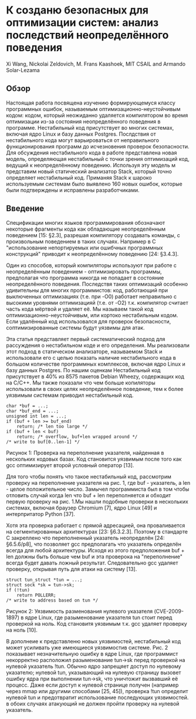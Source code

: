 # К созданю безопасных для оптимизации систем: анализ последствий неопределённого поведения

Xi Wang, Nickolai Zeldovich, M. Frans Kaashoek, MIT CSAIL and Armando Solar-Lezama

## Обзор

Настоящая работа посвящена изучению формирующемуся классу программных ошибок, называемым оптимизационно-неустойчивым кодом: кодом, который неожиданно  удаляется компилятором во время оптимизации из-за состояния неопределённого  поведения в программе. Нестабильный код присутствует во многих системах, включая ядро Linux и базу данных Postgres. Послдствия от нестабильного кода могут варьироваться от неправильного функционирования программ до исчезновения проверок безопасности. Для обсуждения нестабильного кода в работе представлена новая модель, определяющая нестабильный с точки зрения оптимизаций код, ведущий к неопределённому поведению. Используя эту модель м представим новый статический анализатор Stack, который точно определяет нестабильный код. Приманяя Stack к шароко используемым системам было выявлено 160 новых ошибок, которые были подтверждены и исправлены разработчиками.

## Введение

Спецификации многих языков программирования обозначают некоторые фрагменты кода как обладающие неопределённым поведением [15: §2.3], разрешая компилятору создавать команды, с произвольным поведением в таких случаях. Например в C "использование непортируемых или ошибчных программных конструкций" приводит к неопределённому поведению [24: §3.4.3].

Один из способов, который компиляторы используют при работе с неопределённым поведением - оптимизировать программы, предполагая что программа никогда не попадает в состояние неопределённого поведения. Последствя таких оптимизаций особенно удивительны для многих программистов: код, работающий при выключенных оптимизациях (т.е. при -O0) работает неправильно с высокими уровнями оптимизацияй (т.е. от -O2) т.к. компилятор считает часть кода мёртвой и удаляет её. Мы называем такой код оптимизационно-неустойчивым, или кортоко нестабильным кодом. Если удалённый код использовался для проверок безопасности, соптимизированные системы будут уязвимы для атак.

Эта статья представляет первый систематический подход для рассуждения о нестабильном коде и его определения. Мы реализовали этот подход в статическом анализаторе, называемом Stack и использовали его с целью показать наличие нестабильного кода в большом количестве программных комплексов, включая ядро Linux и базу данных Postgres. По нашим оценкам Нестабильный код присутствует в 40% из 8575 пакетов Debian Wheezy, содержащих код на C/C++. Мы также показали что чем больше копиляторы использовали в своих целях неопределённое поведение, тем к более уязвимым системам приводил нестабильный код.

    char *buf = ...;
    char *buf_end = ...;
    unsigned int len = ...;
    if (buf + len >= buf_end)
        return; /* len too large */
    if (buf + len < buf)
        return; /* overflow, buf+len wrapped around */
    /* write to buf[0..len-1] */

Рисунок 1: Проверка на переполнение указателя, найденная в нескольких кодовых базах. Код становится уязвимым после того как gcc оптимизирует второй условный оператор [13].

Для того чтобы понять что такое нестабильный код, рассмотрим проверку на переполнение указателя на рис. 1, где buf - указатель, а len - целое положительное число. Замычел программиста был в том чтобы отловить случай когда len что buf + len переполняется и обходит первую проверку на рис. 1.Мы нашли подобные проверки в нескольких системах, включая браузер Chromium [7], ядро Linux [49] и интерпритатор Python [37].

Хотя эта проверка работает с прямой адресацией, она проваливается на сегментированных архитектурах [23: §6.3.2.3]. Поэтому в стандарте C закреплено что переполненный указатель неопределён [24: §6.5.6/p8], что позволяет gcc предполагать что указатель определён всегда для любой архитектуры. Исходя из этого предположения buf + len должны быть больше чем buf и эта проверока на "переполнение" всегда будет давать ложный результат. Следовательно gcc удаляет проверку, открывая путь для атаки на систему [13].

    struct tun_struct *tun = ...;
    struct sock *sk = tun->sk;
    if (!tun)
        return POLLERR;
    /* write to address based on tun */

Рисунок 2: Уязвимость разменования нулевого указателя (CVE-2009-1897) в ядре Linux, где разыменование указателя tun стоит перед проверкой на ноль. Код становитя уязвимым т.к. gcc удаляет проверку на ноль [10].

В дополнеие к представленю новых уязвимостей, нестабильный код может усиливать уже имеющиеся уязвимостив системе. Рис. 2 показывает незначительную ошибку в ядре Linux, где программист некорректно расположил разыменование tun->sk перед проверкой на нулевой указатель !tun. Обычно ядро запрещяет доступ по нулевому указателю; нулевой tun, указывающий на нулевую страницу вызовет ошибку ядра при выполнении tun->sk, что уничтожит вызвавший её процесс. Даже если доступ к нулевой странице получен (например через mmap или другими способами [25, 45]), проверка !tun определит нулевой tun и предотвратит использование последующих уязвимостей. в обоих случаях атакующий не должен пройти проверку на нулевой указатель.

